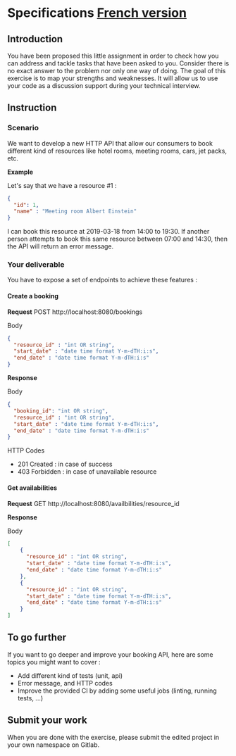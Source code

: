 # Specifications <a href="./SPECIFICATIONS.md">French version</a>

## Introduction
You have been proposed this little assignment in order to check how you can address and tackle tasks that have been asked to you. Consider there is no exact answer to the problem nor only one way of doing. The goal of this exercise is to map your strengths and weaknesses. It will allow us to use your code as a discussion support during your technical interview.

## Instruction

### Scenario
We want to develop a new HTTP API that allow our consumers to book different kind of resources like hotel rooms, meeting rooms, cars, jet packs, etc.


**Example**

Let's say that we have a resource #1 :

```json
{
  "id": 1,
  "name" : "Meeting room Albert Einstein"
}
```

I can book this resource at 2019-03-18 from 14:00 to 19:30. If another person attempts to book this same resource between 07:00 and 14:30, then the API will return an error message.

### Your deliverable

You have to expose a set of endpoints to achieve these features :

#### Create a booking

**Request** POST http://localhost:8080/bookings

Body
```json
{
  "resource_id" : "int OR string",
  "start_date" : "date time format Y-m-dTH:i:s",
  "end_date" : "date time format Y-m-dTH:i:s"
}
```
**Response**

Body
```json
{
  "booking_id": "int OR string",
  "resource_id" : "int OR string",
  "start_date" : "date time format Y-m-dTH:i:s",
  "end_date" : "date time format Y-m-dTH:i:s"
}
```

HTTP Codes
* 201 Created : in case of success
* 403 Forbidden : in case of unavailable resource


#### Get availabilities
**Request** GET http://localhost:8080/availbilities/resource_id

**Response**

Body
```json
[
    {
      "resource_id" : "int OR string",
      "start_date" : "date time format Y-m-dTH:i:s",
      "end_date" : "date time format Y-m-dTH:i:s"
    },
    {
      "resource_id" : "int OR string",
      "start_date" : "date time format Y-m-dTH:i:s",
      "end_date" : "date time format Y-m-dTH:i:s"
    }
]

```
## To go further

If you want to go deeper and improve your booking API, here are some topics you might want to cover :

* Add different kind of tests (unit, api)
* Error message, and HTTP codes
* Improve the provided CI by adding some useful jobs (linting, running tests, ...)


## Submit your work

When you are done with the exercise, please submit the edited project in your own namespace on Gitlab.
